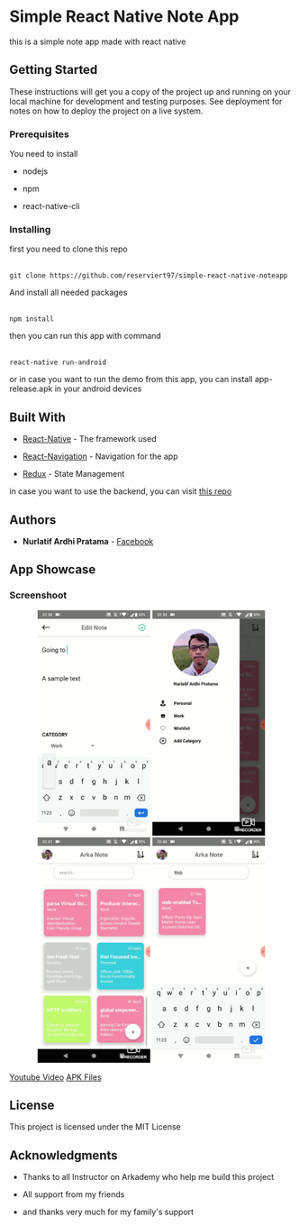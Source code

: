 
# Simple React Native Note App

  

this is a simple note app made with react native

  

## Getting Started

  

These instructions will get you a copy of the project up and running on your local machine for development and testing purposes. See deployment for notes on how to deploy the project on a live system.

  

### Prerequisites

  

You need to install

* nodejs

* npm

* react-native-cli

  

### Installing

  

first you need to clone this repo

  

```

git clone https://github.com/reserviert97/simple-react-native-noteapp

```

  

And install all needed packages

  

```

npm install

```

  

then you can run this app with command

  

```

react-native run-android

```

  

or in case you want to run the demo from this app, you can install app-release.apk in your android devices

  

## Built With

  

*  [React-Native](https://facebook.github.io/react-native/) - The framework used

*  [React-Navigation](https://reactnavigation.org/) - Navigation for the app

*  [Redux](https://redux.js.org/) - State Management

  in case you want to use the backend, you can visit [this repo](https://github.com/reserviert97/arkaNotes)
  
  

## Authors

  

*  **Nurlatif Ardhi Pratama** - [Facebook](https://www.facebook.com/reserviert97)

  
  ## App Showcase
  
  ### Screenshoot
  <p align='center'>
    <span>
    <img src='https://raw.githubusercontent.com/reserviert97/simple-react-native-noteapp/master/src/assets/screenshots/addnote.jpg' width=200 />
    <img src='https://raw.githubusercontent.com/reserviert97/simple-react-native-noteapp/master/src/assets/screenshots/drawer.jpg' width=200 />
    <img src='https://raw.githubusercontent.com/reserviert97/simple-react-native-noteapp/master/src/assets/screenshots/home.jpg' width=200 />
    <img src='https://raw.githubusercontent.com/reserviert97/simple-react-native-noteapp/master/src/assets/screenshots/search.jpg' width=200 />
    </span>
  </p>


  [Youtube Video](https://youtu.be/qTf4RbjZBJM)
  [APK Files](https://github.com/reserviert97/simple-react-native-noteapp/blob/master/app-release.apk)
  
## License

  

This project is licensed under the MIT License

  

## Acknowledgments

  

* Thanks to all Instructor on Arkademy who help me build this project

* All support from my friends

* and thanks very much for my family's support
